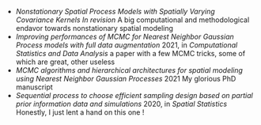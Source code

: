 
- _Nonstationary Spatial Process Models with Spatially Varying Covariance Kernels_ _In revision_ A big computational and methodological endavor towards nonstationary spatial modeling 
- _Improving performances of MCMC for Nearest Neighbor Gaussian Process models with full data augmentation_ 2021, in _Computational Statistics and Data Analysis_ a paper with a few MCMC tricks, some of which are great, other useless 
- _MCMC algorithms and hierarchical architectures for spatial modeling using Nearest Neighbor Gaussian Processes_ 2021 My glorious PhD manuscript
- _Sequential process to choose efficient sampling design based on partial prior information data and simulations_ 2020, in _Spatial Statistics_ Honestly, I just lent a hand on this one ! 
